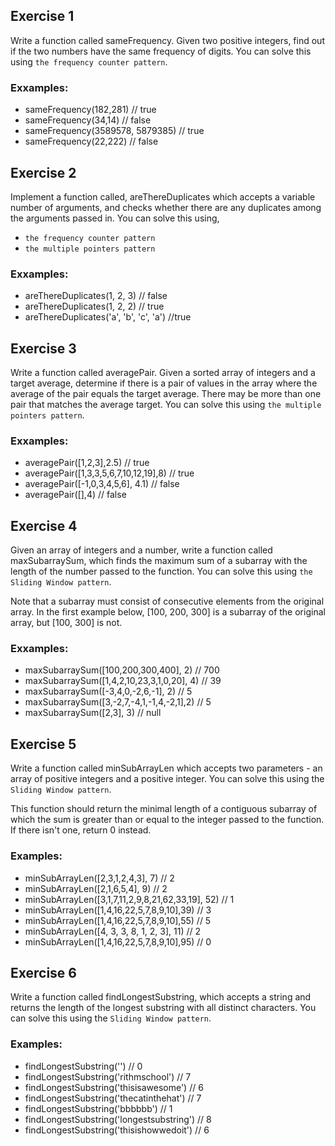 
## Exercise 1
Write a function called sameFrequency. Given two positive integers, find out if the two numbers have the same frequency of digits. You can solve this using ``the frequency counter pattern``.

### Exxamples:

- sameFrequency(182,281) // true
- sameFrequency(34,14) // false
- sameFrequency(3589578, 5879385) // true
- sameFrequency(22,222) // false

## Exercise 2
Implement a function called, areThereDuplicates which accepts a variable number of arguments, and checks whether there are any duplicates among the arguments passed in.  You can solve this using,
- ``the frequency counter pattern`` 
-  ``the multiple pointers pattern``

### Exxamples:

- areThereDuplicates(1, 2, 3) // false
- areThereDuplicates(1, 2, 2) // true 
- areThereDuplicates('a', 'b', 'c', 'a') //true 


## Exercise 3

Write a function called averagePair. Given a sorted array of integers and a target average, determine if there is a pair of values in the array where the average of the pair equals the target average. There may be more than one pair that matches the average target. You can solve this using ``the multiple pointers pattern``.


### Exxamples:

- averagePair([1,2,3],2.5) // true
- averagePair([1,3,3,5,6,7,10,12,19],8) // true
- averagePair([-1,0,3,4,5,6], 4.1) // false
- averagePair([],4) // false

## Exercise 4
Given an array of integers and a number, write a function called maxSubarraySum, which finds the maximum sum of a subarray with the length of the number passed to the function. You can solve this using ``the Sliding Window pattern``.

Note that a subarray must consist of consecutive elements from the original array. In the first example below, [100, 200, 300] is a subarray of the original array, but [100, 300] is not.

### Exxamples:

- maxSubarraySum([100,200,300,400], 2) // 700
- maxSubarraySum([1,4,2,10,23,3,1,0,20], 4)  // 39 
- maxSubarraySum([-3,4,0,-2,6,-1], 2) // 5
- maxSubarraySum([3,-2,7,-4,1,-1,4,-2,1],2) // 5
- maxSubarraySum([2,3], 3) // null

## Exercise 5
Write a function called minSubArrayLen which accepts two parameters - an array of positive integers and a positive integer. You can solve this using the ``Sliding Window pattern``.

This function should return the minimal length of a contiguous subarray of which the sum is greater than or equal to the integer passed to the function. If there isn't one, return 0 instead.

### Examples:

- minSubArrayLen([2,3,1,2,4,3], 7) // 2 
- minSubArrayLen([2,1,6,5,4], 9) // 2
- minSubArrayLen([3,1,7,11,2,9,8,21,62,33,19], 52) // 1
- minSubArrayLen([1,4,16,22,5,7,8,9,10],39) // 3
- minSubArrayLen([1,4,16,22,5,7,8,9,10],55) // 5
- minSubArrayLen([4, 3, 3, 8, 1, 2, 3], 11) // 2
- minSubArrayLen([1,4,16,22,5,7,8,9,10],95) // 0

## Exercise 6

Write a function called findLongestSubstring, which accepts a string and returns the length of the longest substring with all distinct characters. You can solve this using the ``Sliding Window pattern``.

### Examples:

- findLongestSubstring('') // 0
- findLongestSubstring('rithmschool') // 7
- findLongestSubstring('thisisawesome') // 6
- findLongestSubstring('thecatinthehat') // 7
- findLongestSubstring('bbbbbb') // 1
- findLongestSubstring('longestsubstring') // 8
- findLongestSubstring('thisishowwedoit') // 6